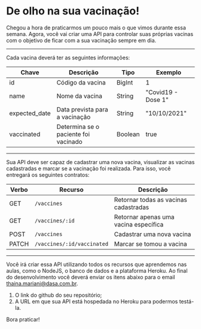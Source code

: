 # De olho na sua vacinação!

Chegou a hora de praticarmos um pouco mais o que vimos durante essa semana. Agora, você vai criar uma API para controlar suas próprias vacinas com o objetivo de ficar com a sua vacinação sempre em dia.

---

Cada vacina deverá ter as seguintes informações:

| Chave            | Descrição                            | Tipo     | Exemplo           |
| ---------------- | ------------------------------------ | -------- | ----------------- |
| id               | Código da vacina                     | BigInt   | 1                 |
| name             | Nome da vacina                       | String   | "Covid19 - Dose 1"|
| expected_date    | Data prevista para a vacinação       | String   | "10/10/2021"      |
| vaccinated       | Determina se o paciente foi vacinado | Boolean  | true              |

---

Sua API deve ser capaz de cadastrar uma nova vacina, visualizar as vacinas cadastradas e marcar se a vacinação foi realizada. Para isso, você entregará os seguintes contratos:

| Verbo        | Recurso                    | Descrição                              |
| ------------ | -------------------------- | -------------------------------------- |
| GET          | `/vaccines`                 | Retornar todas as vacinas cadastradas  |
| GET          | `/vaccines/:id`             | Retornar apenas uma vacina específica  |
| POST         | `/vaccines`                | Cadastrar uma nova vacina              |
| PATCH        | `/vaccines/:id/vaccinated`  | Marcar se tomou a vacina               |

---

Você irá criar essa API utilizando todos os recursos que aprendemos nas aulas, como o NodeJS, o banco de dados e a plataforma Heroku.
Ao final do desenvolvimento você deverá enviar os itens abaixo para o email thaina.mariani@dasa.com.br.

1) O link do github do seu repositório;
2) A URL em que sua API está hospedada no Heroku para podermos testá-la.

Bora praticar!
